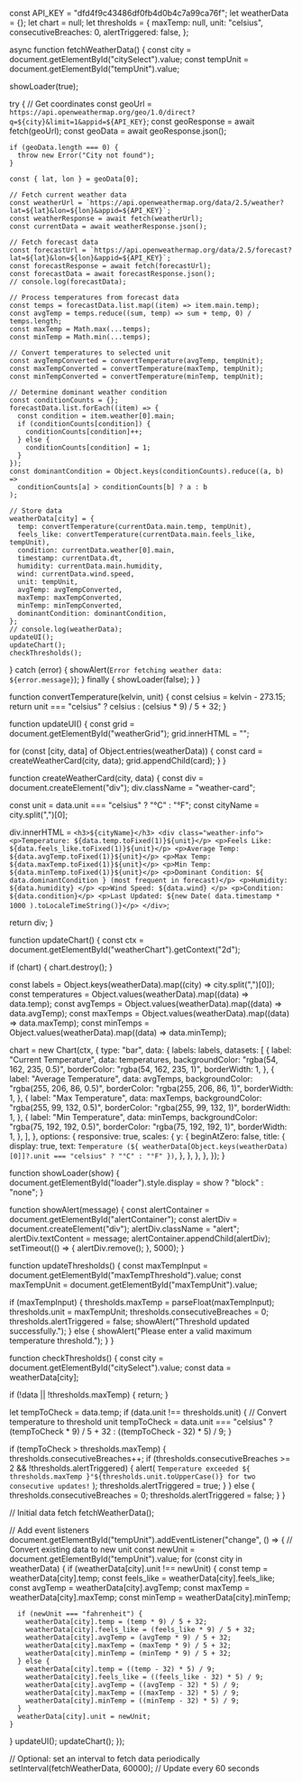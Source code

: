 const API_KEY = "dfd4f9c43486df0fb4d0b4c7a99ca76f";
let weatherData = {};
let chart = null;
let thresholds = {
  maxTemp: null,
  unit: "celsius",
  consecutiveBreaches: 0,
  alertTriggered: false,
};

async function fetchWeatherData() {
  const city = document.getElementById("citySelect").value;
  const tempUnit = document.getElementById("tempUnit").value;

  showLoader(true);

  try {
    // Get coordinates
    const geoUrl = `https://api.openweathermap.org/geo/1.0/direct?q=${city}&limit=1&appid=${API_KEY}`;
    const geoResponse = await fetch(geoUrl);
    const geoData = await geoResponse.json();

    if (geoData.length === 0) {
      throw new Error("City not found");
    }

    const { lat, lon } = geoData[0];

    // Fetch current weather data
    const weatherUrl = `https://api.openweathermap.org/data/2.5/weather?lat=${lat}&lon=${lon}&appid=${API_KEY}`;
    const weatherResponse = await fetch(weatherUrl);
    const currentData = await weatherResponse.json();

    // Fetch forecast data
    const forecastUrl = `https://api.openweathermap.org/data/2.5/forecast?lat=${lat}&lon=${lon}&appid=${API_KEY}`;
    const forecastResponse = await fetch(forecastUrl);
    const forecastData = await forecastResponse.json();
    // console.log(forecastData);

    // Process temperatures from forecast data
    const temps = forecastData.list.map((item) => item.main.temp);
    const avgTemp = temps.reduce((sum, temp) => sum + temp, 0) / temps.length;
    const maxTemp = Math.max(...temps);
    const minTemp = Math.min(...temps);

    // Convert temperatures to selected unit
    const avgTempConverted = convertTemperature(avgTemp, tempUnit);
    const maxTempConverted = convertTemperature(maxTemp, tempUnit);
    const minTempConverted = convertTemperature(minTemp, tempUnit);

    // Determine dominant weather condition
    const conditionCounts = {};
    forecastData.list.forEach((item) => {
      const condition = item.weather[0].main;
      if (conditionCounts[condition]) {
        conditionCounts[condition]++;
      } else {
        conditionCounts[condition] = 1;
      }
    });
    const dominantCondition = Object.keys(conditionCounts).reduce((a, b) =>
      conditionCounts[a] > conditionCounts[b] ? a : b
    );

    // Store data
    weatherData[city] = {
      temp: convertTemperature(currentData.main.temp, tempUnit),
      feels_like: convertTemperature(currentData.main.feels_like, tempUnit),
      condition: currentData.weather[0].main,
      timestamp: currentData.dt,
      humidity: currentData.main.humidity,
      wind: currentData.wind.speed,
      unit: tempUnit,
      avgTemp: avgTempConverted,
      maxTemp: maxTempConverted,
      minTemp: minTempConverted,
      dominantCondition: dominantCondition,
    };
    // console.log(weatherData);
    updateUI();
    updateChart();
    checkThresholds();
  } catch (error) {
    showAlert(`Error fetching weather data: ${error.message}`);
  } finally {
    showLoader(false);
  }
}

function convertTemperature(kelvin, unit) {
  const celsius = kelvin - 273.15;
  return unit === "celsius" ? celsius : (celsius * 9) / 5 + 32;
}

function updateUI() {
  const grid = document.getElementById("weatherGrid");
  grid.innerHTML = "";

  for (const [city, data] of Object.entries(weatherData)) {
    const card = createWeatherCard(city, data);
    grid.appendChild(card);
  }
}

function createWeatherCard(city, data) {
  const div = document.createElement("div");
  div.className = "weather-card";

  const unit = data.unit === "celsius" ? "°C" : "°F";
  const cityName = city.split(",")[0];

  div.innerHTML = `
    <h3>${cityName}</h3>
    <div class="weather-info">
      <p>Temperature: ${data.temp.toFixed(1)}${unit}</p>
      <p>Feels Like: ${data.feels_like.toFixed(1)}${unit}</p>
      <p>Average Temp: ${data.avgTemp.toFixed(1)}${unit}</p>
      <p>Max Temp: ${data.maxTemp.toFixed(1)}${unit}</p>
      <p>Min Temp: ${data.minTemp.toFixed(1)}${unit}</p>
      <p>Dominant Condition: ${
        data.dominantCondition
      } (most frequent in forecast)</p>
      <p>Humidity: ${data.humidity} </p>
      <p>Wind Speed: ${data.wind} </p>
      <p>Condition: ${data.condition}</p>
      <p>Last Updated: ${new Date(
        data.timestamp * 1000
      ).toLocaleTimeString()}</p>
    </div>
  `;

  return div;
}

function updateChart() {
  const ctx = document.getElementById("weatherChart").getContext("2d");

  if (chart) {
    chart.destroy();
  }

  const labels = Object.keys(weatherData).map((city) => city.split(",")[0]);
  const temperatures = Object.values(weatherData).map((data) => data.temp);
  const avgTemps = Object.values(weatherData).map((data) => data.avgTemp);
  const maxTemps = Object.values(weatherData).map((data) => data.maxTemp);
  const minTemps = Object.values(weatherData).map((data) => data.minTemp);

  chart = new Chart(ctx, {
    type: "bar",
    data: {
      labels: labels,
      datasets: [
        {
          label: "Current Temperature",
          data: temperatures,
          backgroundColor: "rgba(54, 162, 235, 0.5)",
          borderColor: "rgba(54, 162, 235, 1)",
          borderWidth: 1,
        },
        {
          label: "Average Temperature",
          data: avgTemps,
          backgroundColor: "rgba(255, 206, 86, 0.5)",
          borderColor: "rgba(255, 206, 86, 1)",
          borderWidth: 1,
        },
        {
          label: "Max Temperature",
          data: maxTemps,
          backgroundColor: "rgba(255, 99, 132, 0.5)",
          borderColor: "rgba(255, 99, 132, 1)",
          borderWidth: 1,
        },
        {
          label: "Min Temperature",
          data: minTemps,
          backgroundColor: "rgba(75, 192, 192, 0.5)",
          borderColor: "rgba(75, 192, 192, 1)",
          borderWidth: 1,
        },
      ],
    },
    options: {
      responsive: true,
      scales: {
        y: {
          beginAtZero: false,
          title: {
            display: true,
            text: `Temperature (${
              weatherData[Object.keys(weatherData)[0]]?.unit === "celsius"
                ? "°C"
                : "°F"
            })`,
          },
        },
      },
    },
  });
}

function showLoader(show) {
  document.getElementById("loader").style.display = show ? "block" : "none";
}

function showAlert(message) {
  const alertContainer = document.getElementById("alertContainer");
  const alertDiv = document.createElement("div");
  alertDiv.className = "alert";
  alertDiv.textContent = message;
  alertContainer.appendChild(alertDiv);
  setTimeout(() => {
    alertDiv.remove();
  }, 5000);
}

function updateThresholds() {
  const maxTempInput = document.getElementById("maxTempThreshold").value;
  const maxTempUnit = document.getElementById("maxTempUnit").value;

  if (maxTempInput) {
    thresholds.maxTemp = parseFloat(maxTempInput);
    thresholds.unit = maxTempUnit;
    thresholds.consecutiveBreaches = 0;
    thresholds.alertTriggered = false;
    showAlert("Threshold updated successfully.");
  } else {
    showAlert("Please enter a valid maximum temperature threshold.");
  }
}

function checkThresholds() {
  const city = document.getElementById("citySelect").value;
  const data = weatherData[city];

  if (!data || !thresholds.maxTemp) {
    return;
  }

  let tempToCheck = data.temp;
  if (data.unit !== thresholds.unit) {
    // Convert temperature to threshold unit
    tempToCheck =
      data.unit === "celsius"
        ? (tempToCheck * 9) / 5 + 32
        : ((tempToCheck - 32) * 5) / 9;
  }

  if (tempToCheck > thresholds.maxTemp) {
    thresholds.consecutiveBreaches++;
    if (thresholds.consecutiveBreaches >= 2 && !thresholds.alertTriggered) {
      alert(
        `Temperature exceeded ${
          thresholds.maxTemp
        }°${thresholds.unit.toUpperCase()} for two consecutive updates!`
      );
      thresholds.alertTriggered = true;
    }
  } else {
    thresholds.consecutiveBreaches = 0;
    thresholds.alertTriggered = false;
  }
}

// Initial data fetch
fetchWeatherData();

// Add event listeners
document.getElementById("tempUnit").addEventListener("change", () => {
  // Convert existing data to new unit
  const newUnit = document.getElementById("tempUnit").value;
  for (const city in weatherData) {
    if (weatherData[city].unit !== newUnit) {
      const temp = weatherData[city].temp;
      const feels_like = weatherData[city].feels_like;
      const avgTemp = weatherData[city].avgTemp;
      const maxTemp = weatherData[city].maxTemp;
      const minTemp = weatherData[city].minTemp;

      if (newUnit === "fahrenheit") {
        weatherData[city].temp = (temp * 9) / 5 + 32;
        weatherData[city].feels_like = (feels_like * 9) / 5 + 32;
        weatherData[city].avgTemp = (avgTemp * 9) / 5 + 32;
        weatherData[city].maxTemp = (maxTemp * 9) / 5 + 32;
        weatherData[city].minTemp = (minTemp * 9) / 5 + 32;
      } else {
        weatherData[city].temp = ((temp - 32) * 5) / 9;
        weatherData[city].feels_like = ((feels_like - 32) * 5) / 9;
        weatherData[city].avgTemp = ((avgTemp - 32) * 5) / 9;
        weatherData[city].maxTemp = ((maxTemp - 32) * 5) / 9;
        weatherData[city].minTemp = ((minTemp - 32) * 5) / 9;
      }
      weatherData[city].unit = newUnit;
    }
  }
  updateUI();
  updateChart();
});

// Optional: set an interval to fetch data periodically
setInterval(fetchWeatherData, 60000); // Update every 60 seconds
